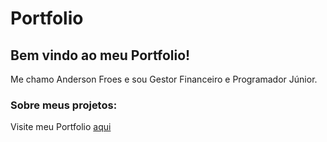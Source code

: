 # Portfolio

## Bem vindo ao meu Portfolio! 
Me chamo Anderson Froes e sou Gestor Financeiro e Programador Júnior.

### Sobre meus projetos: 

Visite meu Portfolio [aqui](https://AndersonFroes.github.io/Portfolio/)